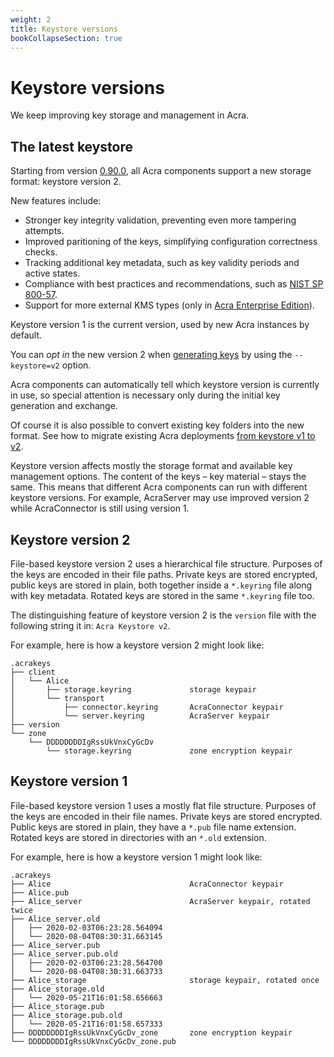 ```yaml
---
weight: 2
title: Keystore versions
bookCollapseSection: true
---
```


# Keystore versions

We keep improving key storage and management in Acra.


## The latest keystore

Starting from version [0.90.0](/acra/#latest-release-and-revision), all Acra components support a new storage format: keystore version 2.

New features include:

  - Stronger key integrity validation, preventing even more tampering attempts.
  - Improved paritioning of the keys, simplifying configuration correctness checks.
  - Tracking additional key metadata, such as key validity periods and active states.
  - Compliance with best practices and recommendations,
    such as [NIST SP 800-57](https://nvlpubs.nist.gov/nistpubs/SpecialPublications/NIST.SP.800-57pt1r4.pdf).
  - Support for more external KMS types
    (only in [Acra Enterprise Edition](https://www.cossacklabs.com/acra/#pricing)).

Keystore version 1 is the current version, used by new Acra instances by default.

You can *opt in* the new version 2 when [generating keys](../operations/generation/)
by using the `--keystore=v2` option.

Acra components can automatically tell which keystore version is currently in use,
so special attention is necessary only during the initial key generation and exchange.

Of course it is also possible to convert existing key folders into the new format.
See how to migrate existing Acra deployments [from keystore v1 to v2](migrate-v1-to-v2/).

Keystore version affects mostly the storage format and available key management options.
The content of the keys – key material – stays the same.
This means that different Acra components can run with different keystore versions.
For example, AcraServer may use improved version 2 while AcraConnector is still using version 1.

## Keystore version 2

File-based keystore version 2 uses a hierarchical file structure.
Purposes of the keys are encoded in their file paths.
Private keys are stored encrypted, public keys are stored in plain,
both together inside a `*.keyring` file along with key metadata.
Rotated keys are stored in the same `*.keyring` file too.

The distinguishing feature of keystore version 2 is the `version` file
with the following string it in: `Acra Keystore v2`.

For example, here is how a keystore version 2 might look like:

```
.acrakeys
├── client
│   └── Alice
│       ├── storage.keyring             storage keypair
│       └── transport
│           ├── connector.keyring       AcraConnector keypair
│           └── server.keyring          AcraServer keypair
├── version
└── zone
    └── DDDDDDDDIgRssUkVnxCyGcDv
        └── storage.keyring             zone encryption keypair
```

## Keystore version 1

File-based keystore version 1 uses a mostly flat file structure.
Purposes of the keys are encoded in their file names.
Private keys are stored encrypted.
Public keys are stored in plain, they have a `*.pub` file name extension.
Rotated keys are stored in directories with an `*.old` extension.

For example, here is how a keystore version 1 might look like:

```
.acrakeys
├── Alice                               AcraConnector keypair
├── Alice.pub
├── Alice_server                        AcraServer keypair, rotated twice
├── Alice_server.old
│   ├── 2020-02-03T06:23:28.564094
│   └── 2020-08-04T08:30:31.663145
├── Alice_server.pub
├── Alice_server.pub.old
│   ├── 2020-02-03T06:23:28.564700
│   └── 2020-08-04T08:30:31.663733
├── Alice_storage                       storage keypair, rotated once
├── Alice_storage.old
│   └── 2020-05-21T16:01:58.656663
├── Alice_storage.pub
├── Alice_storage.pub.old
│   └── 2020-05-21T16:01:58.657333
├── DDDDDDDDIgRssUkVnxCyGcDv_zone       zone encryption keypair
└── DDDDDDDDIgRssUkVnxCyGcDv_zone.pub
```

